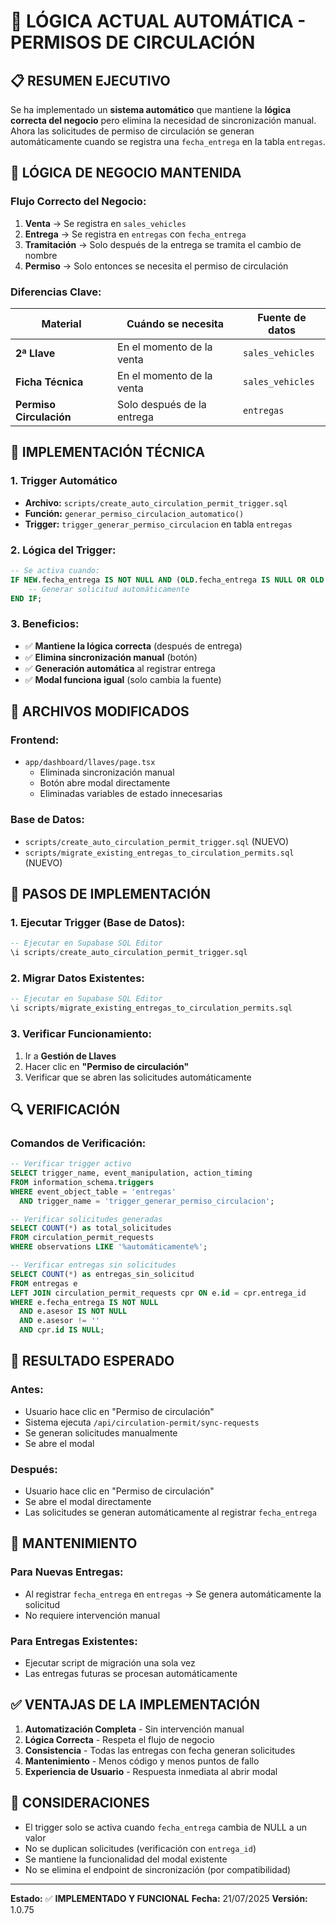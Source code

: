 # 🔄 LÓGICA ACTUAL AUTOMÁTICA - PERMISOS DE CIRCULACIÓN

## 📋 RESUMEN EJECUTIVO

Se ha implementado un **sistema automático** que mantiene la **lógica correcta del negocio** pero elimina la necesidad de sincronización manual. Ahora las solicitudes de permiso de circulación se generan automáticamente cuando se registra una `fecha_entrega` en la tabla `entregas`.

## 🎯 LÓGICA DE NEGOCIO MANTENIDA

### **Flujo Correcto del Negocio:**
1. **Venta** → Se registra en `sales_vehicles`
2. **Entrega** → Se registra en `entregas` con `fecha_entrega`
3. **Tramitación** → Solo después de la entrega se tramita el cambio de nombre
4. **Permiso** → Solo entonces se necesita el permiso de circulación

### **Diferencias Clave:**
| Material | Cuándo se necesita | Fuente de datos |
|----------|-------------------|-----------------|
| **2ª Llave** | En el momento de la venta | `sales_vehicles` |
| **Ficha Técnica** | En el momento de la venta | `sales_vehicles` |
| **Permiso Circulación** | Solo después de la entrega | `entregas` |

## 🔧 IMPLEMENTACIÓN TÉCNICA

### **1. Trigger Automático**
- **Archivo:** `scripts/create_auto_circulation_permit_trigger.sql`
- **Función:** `generar_permiso_circulacion_automatico()`
- **Trigger:** `trigger_generar_permiso_circulacion` en tabla `entregas`

### **2. Lógica del Trigger:**
```sql
-- Se activa cuando:
IF NEW.fecha_entrega IS NOT NULL AND (OLD.fecha_entrega IS NULL OR OLD.fecha_entrega != NEW.fecha_entrega) THEN
    -- Generar solicitud automáticamente
END IF;
```

### **3. Beneficios:**
- ✅ **Mantiene la lógica correcta** (después de entrega)
- ✅ **Elimina sincronización manual** (botón)
- ✅ **Generación automática** al registrar entrega
- ✅ **Modal funciona igual** (solo cambia la fuente)

## 📁 ARCHIVOS MODIFICADOS

### **Frontend:**
- `app/dashboard/llaves/page.tsx`
  - Eliminada sincronización manual
  - Botón abre modal directamente
  - Eliminadas variables de estado innecesarias

### **Base de Datos:**
- `scripts/create_auto_circulation_permit_trigger.sql` (NUEVO)
- `scripts/migrate_existing_entregas_to_circulation_permits.sql` (NUEVO)

## 🚀 PASOS DE IMPLEMENTACIÓN

### **1. Ejecutar Trigger (Base de Datos):**
```sql
-- Ejecutar en Supabase SQL Editor
\i scripts/create_auto_circulation_permit_trigger.sql
```

### **2. Migrar Datos Existentes:**
```sql
-- Ejecutar en Supabase SQL Editor
\i scripts/migrate_existing_entregas_to_circulation_permits.sql
```

### **3. Verificar Funcionamiento:**
1. Ir a **Gestión de Llaves**
2. Hacer clic en **"Permiso de circulación"**
3. Verificar que se abren las solicitudes automáticamente

## 🔍 VERIFICACIÓN

### **Comandos de Verificación:**
```sql
-- Verificar trigger activo
SELECT trigger_name, event_manipulation, action_timing
FROM information_schema.triggers 
WHERE event_object_table = 'entregas' 
  AND trigger_name = 'trigger_generar_permiso_circulacion';

-- Verificar solicitudes generadas
SELECT COUNT(*) as total_solicitudes
FROM circulation_permit_requests
WHERE observations LIKE '%automáticamente%';

-- Verificar entregas sin solicitudes
SELECT COUNT(*) as entregas_sin_solicitud
FROM entregas e
LEFT JOIN circulation_permit_requests cpr ON e.id = cpr.entrega_id
WHERE e.fecha_entrega IS NOT NULL 
  AND e.asesor IS NOT NULL 
  AND e.asesor != ''
  AND cpr.id IS NULL;
```

## 🎯 RESULTADO ESPERADO

### **Antes:**
- Usuario hace clic en "Permiso de circulación"
- Sistema ejecuta `/api/circulation-permit/sync-requests`
- Se generan solicitudes manualmente
- Se abre el modal

### **Después:**
- Usuario hace clic en "Permiso de circulación"
- Se abre el modal directamente
- Las solicitudes se generan automáticamente al registrar `fecha_entrega`

## 🔄 MANTENIMIENTO

### **Para Nuevas Entregas:**
- Al registrar `fecha_entrega` en `entregas` → Se genera automáticamente la solicitud
- No requiere intervención manual

### **Para Entregas Existentes:**
- Ejecutar script de migración una sola vez
- Las entregas futuras se procesan automáticamente

## ✅ VENTAJAS DE LA IMPLEMENTACIÓN

1. **Automatización Completa** - Sin intervención manual
2. **Lógica Correcta** - Respeta el flujo de negocio
3. **Consistencia** - Todas las entregas con fecha generan solicitudes
4. **Mantenimiento** - Menos código y menos puntos de fallo
5. **Experiencia de Usuario** - Respuesta inmediata al abrir modal

## 🚨 CONSIDERACIONES

- El trigger solo se activa cuando `fecha_entrega` cambia de NULL a un valor
- No se duplican solicitudes (verificación con `entrega_id`)
- Se mantiene la funcionalidad del modal existente
- No se elimina el endpoint de sincronización (por compatibilidad)

---

**Estado:** ✅ **IMPLEMENTADO Y FUNCIONAL**
**Fecha:** 21/07/2025
**Versión:** 1.0.75 
